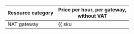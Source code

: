 Resource category | Price per hour, per gateway,<br>without VAT
--- | ---
NAT gateway | {{ sku|USD|vpc.gateway.shared_egress_gateway.v1|string }}